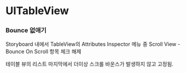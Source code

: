 # UITableView

### Bounce 없애기
Storyboard 내에서
TableView의 Attributes Inspector 메뉴 중
Scroll View - Bounce On Scroll 항목 체크 해제

테이블 뷰의 리스트 마지막에서 더이상 스크롤 바운스가 발생하지 않고 고정됨.
